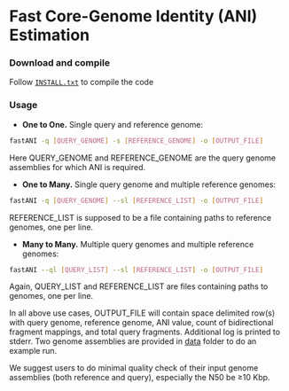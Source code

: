 Fast Core-Genome Identity (ANI) Estimation
========================================================================

### Download and compile

Follow [`INSTALL.txt`](INSTALL.txt) to compile the code

### Usage

* **One to One.** Single query and reference genome:

```sh
fastANI -q [QUERY_GENOME] -s [REFERENCE_GENOME] -o [OUTPUT_FILE] 
```

Here QUERY\_GENOME and REFERENCE\_GENOME are the query genome assemblies for which ANI is required.

* **One to Many.** Single query genome and multiple reference genomes:

```sh
fastANI -q [QUERY_GENOME] --sl [REFERENCE_LIST] -o [OUTPUT_FILE]
```

REFERENCE\_LIST is supposed to be a file containing paths to reference genomes, one per line.

* **Many to Many.** Multiple query genomes and multiple reference genomes:

```sh
fastANI --ql [QUERY_LIST] --sl [REFERENCE_LIST] -o [OUTPUT_FILE]
```
Again, QUERY\_LIST and REFERENCE\_LIST are files containing paths to genomes, one per line.

In all above use cases, OUTPUT\_FILE will contain space delimited row(s) with query genome, reference genome, ANI value, count of bidirectional fragment mappings, and total query fragments. Additional log is printed to stderr. Two genome assemblies are provided in [data](data) folder to do an example run. 

We suggest users to do minimal quality check of their input genome assemblies (both reference and query), especially the N50 be ≥10 Kbp.
